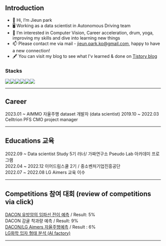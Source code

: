 ## Introduction 


- 👋 Hi, I’m Jieun park
- 🖥️ Working as a data scientist in Autonomous Driving team
- 👀 I’m interested in Computer Vision, Career acceleration, drum, yoga, improving my skills and dive into learning new things
- 📫 Please contact me via mail - jieun.park.ko@gmail.com, happy to have a new connection! 
- 🖋 You can visit my blog to see what I'v learned & done on [Tistory blog](https://rum-j.tistory.com/)

### Stacks 
<img src="https://img.shields.io/badge/Python-3776AB?style=for-the-badge&logo=python&logoColor=white"><img src="https://img.shields.io/badge/OpenCV-5C3EE8?style=for-the-badge&logo=OpenCV&logoColor=white"><img src="https://img.shields.io/badge/scikitlearn-F7931E?style=for-the-badge&logo=scikit-learn&logoColor=white"><img src="https://img.shields.io/badge/TensorFlow-FF6F00?style=for-the-badge&logo=TensorFlow&logoColor=white"><img src="https://img.shields.io/badge/PyTorch-EE4C2C?style=for-the-badge&logo=PyTorch&logoColor=white"><img src="https://img.shields.io/badge/Mysql-4479A1?style=for-the-badge&logo=mysql&logoColor=white"> 

---
## Career
2023.01 ~     AIMMO 자율주행 dataset 개발자 (data scientist)
2019.10 ~ 2022.03 Celltrion PFS CMO project manager

---

## Educations 교육

2022.09 ~ Data scientist Study 5기 러너/ 가짜연구소 Pseudo Lab  아카데미 프로그램  <br>
2022.04 ~ 2022.12 이어드림스쿨 2기 / 중소벤처기업진흥공단 <br>
2022.07 ~ 2022.08 LG Aimers 교육 이수 

---

## Competitions 참여 대회 (review of competitions via click)

[DACON 유방암의 임파선 전이 예측](https://rum-j.tistory.com/38) / Result: 5% <br>
DACON 감귤 착과량 예측 / Result: 9% <br>
[DACON/LG Aimers 자율주행예측](https://rum-j.tistory.com/31) / Result : 6% <br>
[LG화학 입자 형태 분석 (AI factory)](https://rum-j.tistory.com/22)

---
<!---
Rum-j/Rum-j is a ✨ special ✨ repository because its `README.md` (this file) appears on your GitHub profile.
You can click the Preview link to take a look at your changes.
--->
